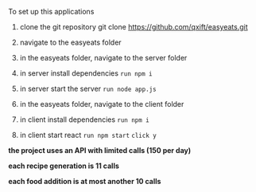 To set up this applications

1) clone the git repository
git clone https://github.com/qxift/easyeats.git

2) navigate to the easyeats folder

3) in the easyeats folder, navigate to the server folder

4) in server install dependencies
```run npm i```

5) in server start the server
```run node app.js```

6) in the easyeats folder, navigate to the client folder

7) in client install dependencies
```run npm i```

8) in client start react
```run npm start```
```click y ```


**the project uses an API with limited calls (150 per day)**

**each recipe generation is 11 calls**

**each food addition is at most another 10 calls**
